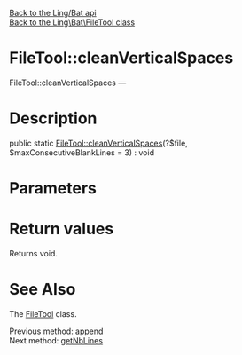 [Back to the Ling/Bat api](https://github.com/lingtalfi/Bat/blob/master/doc/api/Ling/Bat.md)<br>
[Back to the Ling\Bat\FileTool class](https://github.com/lingtalfi/Bat/blob/master/doc/api/Ling/Bat/FileTool.md)


FileTool::cleanVerticalSpaces
================



FileTool::cleanVerticalSpaces — 




Description
================


public static [FileTool::cleanVerticalSpaces](https://github.com/lingtalfi/Bat/blob/master/doc/api/Ling/Bat/FileTool/cleanVerticalSpaces.md)(?$file, $maxConsecutiveBlankLines = 3) : void









Parameters
================



Return values
================

Returns void.








See Also
================

The [FileTool](https://github.com/lingtalfi/Bat/blob/master/doc/api/Ling/Bat/FileTool.md) class.

Previous method: [append](https://github.com/lingtalfi/Bat/blob/master/doc/api/Ling/Bat/FileTool/append.md)<br>Next method: [getNbLines](https://github.com/lingtalfi/Bat/blob/master/doc/api/Ling/Bat/FileTool/getNbLines.md)<br>

